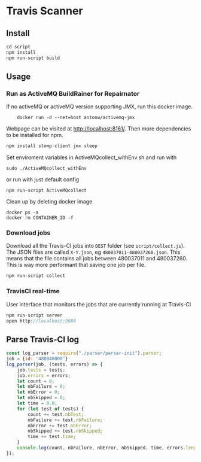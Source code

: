 # Travis Scanner

## Install

```js
cd script
npm install
npm run-script build
```

## Usage

### Run as ActiveMQ BuildRainer for Repairnator
If no activeMQ or activeMQ version supporting JMX, run this docker image.
```
    docker run -d --net=host antonw/activemq-jmx
```
Webpage can be visited at [http://localhost:8161/](http://localhost:8161/). Then more dependencies to be installed for npm.
```js
npm install stomp-client jmx sleep
```
Set enviroment variables in ActiveMQcollect_withEnv.sh and run with
```
sudo ./ActiveMQcollect_withEnv
```
or run with just default config
```
npm run-script ActiveMQcollect
```
Clean up by deleting docker image
```
docker ps -a
docker rm CONTAINER_ID -f
```

### Download jobs

Download all the Travis-CI jobs into `DEST` folder (see `script/collect.js`). The JSON files are called `X-Y.json`, eg `480037011-480037260.json`. This means that the file contains all jobs between 480037011 and 480037260. This is way more performant that saving one job per file.

```js
npm run-script collect
```

### TravisCI real-time

User interface that monitors the jobs that are currently running at Travis-CI

```js
npm run-script server
open http://localhost:9080
```

## Parse Travis-CI log

```js
const log_parser = require("./parser/parser-init").parser;
job = {id: '480040000'}
log_parser(job, (tests, errors) => {
    job.tests = tests;
    job.errors = errors;
    let count = 0;
    let nbFailure = 0;
    let nbError = 0;
    let nbSkipped = 0;
    let time = 0.0;
    for (let test of tests) {
        count += test.nbTest;
        nbFailure += test.nbFailure;
        nbError += test.nbError;
        nbSkipped += test.nbSkipped;
        time += test.time;
    }
    console.log(count, nbFailure, nbError, nbSkipped, time, errors.length)
});
```
